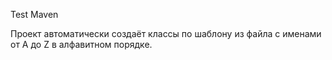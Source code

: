 Test Maven

Проект автоматически создаёт классы по шаблону из файла с именами от A до Z в алфавитном порядке.
